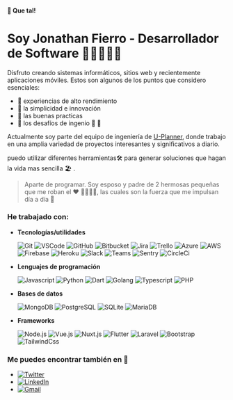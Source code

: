 #### 👋 Que tal!
# Soy Jonathan Fierro - Desarrollador de Software 👨🏻‍💻✨🚀

Disfruto creando sistemas informáticos, sitios web y recientemente aplicaciones móviles. Estos son algunos de los puntos que considero esenciales:

- 🚀 experiencias de alto rendimiento
- 🤩 la simplicidad e innovación
- 🧐 las buenas practicas
- 🤔 los desafíos de ingenio 🤯 🤪

Actualmente soy parte del equipo de ingeniería de [U-Planner](https://www.u-planner.com), donde trabajo en una amplia variedad de proyectos interesantes y significativos a diario.

puedo utilizar diferentes herramientas🛠 para generar soluciones que hagan la vida mas sencilla 🏖 .

> Aparte de programar. Soy esposo y padre de 2 hermosas pequeñas que me roban el ❤️  👨‍👩‍👧‍👧, las cuales son la fuerza que me impulsan día a día 🏅

### He trabajado con:

* **Tecnologías/utilidades**

  ![Git](https://img.shields.io/badge/-Git-F05032?logo=git&logoColor=fff)
  ![VSCode](https://img.shields.io/badge/-VSCode-007ACC?logo=visual-studio-code&logoColor=fff)
  ![GitHub](https://img.shields.io/badge/-GitHub-181717?logo=github&logoColor=fff)
  ![Bitbucket](https://img.shields.io/badge/-Bitbucket-0052CC?logo=bitbucket&logoColor=fff)
  ![Jira](https://img.shields.io/badge/-Jira-0052CC?logo=jira&logoColor=fff)
  ![Trello](https://img.shields.io/badge/-Trello-0079BF?logo=Trello&logoColor=fff)
  ![Azure](https://img.shields.io/badge/-Azure-0089D6?logo=microsoft-azure&logoColor=fff)
  ![AWS](https://img.shields.io/badge/-AWS-232F3E?logo=amazon-aws&logoColor=fff)
  ![Firebase](https://img.shields.io/badge/-Firebase-FFCA22?logo=firebase&logoColor=fff)
  ![Heroku](https://img.shields.io/badge/-Heroku-430098?logo=heroku&logoColor=fff)
  ![Slack](https://img.shields.io/badge/-Slack-4A154B?logo=Slack&logoColor=fff)
  ![Teams](https://img.shields.io/badge/-Teams-6264A7?logo=microsoft-teams&logoColor=fff)
  ![Sentry](https://img.shields.io/badge/-Sentry-FB4226?logo=sentry&logoColor=fff)
  ![CircleCi](https://img.shields.io/badge/-CircleCi-343434?logo=CircleCi&logoColor=fff)

* **Lenguajes de programación**

  ![Javascript](https://img.shields.io/badge/-Javascript-F7DF1E?logo=Javascript&logoColor=fff)
  ![Python](https://img.shields.io/badge/-Python-3776AB?logo=Python&logoColor=fff)
  ![Dart](https://img.shields.io/badge/-Dart-0175C2?logo=Dart&logoColor=fff)
  ![Golang](https://img.shields.io/badge/-Golang-00ADD8?logo=go&logoColor=fff)
  ![Typescript](https://img.shields.io/badge/-Typescript-007ACC?logo=Typescript&logoColor=fff)
  ![PHP](https://img.shields.io/badge/-PHP-777BB4?logo=PHP&logoColor=fff)

* **Bases de datos**

  ![MongoDB](https://img.shields.io/badge/-MongoDB-47A248?logo=MongoDB&logoColor=fff)
  ![PostgreSQL](https://img.shields.io/badge/-PostgreSQL-336791?logo=PostgreSQL&logoColor=fff)
  ![SQLite](https://img.shields.io/badge/-SQLite-003B57?logo=SQLite&logoColor=fff)
  ![MariaDB](https://img.shields.io/badge/-MariaDB-003545?logo=MariaDB&logoColor=fff)

* **Frameworks**

  ![Node.js](https://img.shields.io/badge/-Node.js-339933?logo=Node.js&logoColor=fff)
  ![Vue.js](https://img.shields.io/badge/-Vue.js-4FC08D?logo=vue.js&logoColor=fff)
  ![Nuxt.js](https://img.shields.io/badge/-Nuxt.js-00C58E?logo=Nuxt.js&logoColor=fff)
  ![Flutter](https://img.shields.io/badge/-Flutter-02569B?logo=flutter&logoColor=fff)
  ![Laravel](https://img.shields.io/badge/-Laravel-FF2D20?logo=Laravel&logoColor=fff)
  ![Bootstrap](https://img.shields.io/badge/-Bootstrap-563D7C?logo=Bootstrap&logoColor=fff)
  ![TailwindCss](https://img.shields.io/badge/-Tailwind_css-563D7C?logo=Tailwind-Css&logoColor=fff)

### Me puedes encontrar también en 🥳

* [![Twitter](https://img.shields.io/badge/-Twitter-1DA1F2?style=for-the-badge&logo=Twitter&logoColor=fff)](https://twitter.com/jota_fierro)
* [![LinkedIn](https://img.shields.io/badge/-LINKEDIN-0077B5?style=for-the-badge&logo=linkedin&logoColor=fff)](https://www.linkedin.com/in/jotafierro/)
* [![Gmail](https://img.shields.io/badge/-GMAIL-D14836?style=for-the-badge&logo=gmail&logoColor=fff)](mailto:jotafierro.tech@gmail.com)

